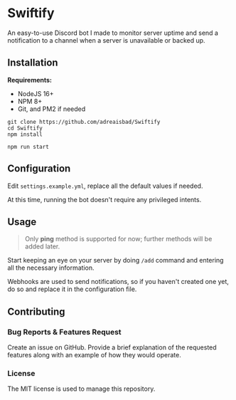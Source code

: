 # Swiftify
An easy-to-use Discord bot I made to monitor server uptime and send a notification to a channel when a server is unavailable or backed up.

## Installation

**Requirements:**
- NodeJS 16+
- NPM 8+
- Git, and PM2 if needed

```
git clone https://github.com/adreaisbad/Swiftify
cd Swiftify
npm install

npm run start
```

## Configuration

Edit ```settings.example.yml```, replace all the default values if needed.

At this time, running the bot doesn't require any privileged intents. 

## Usage

> Only **ping** method is supported for now; further methods will be added later. 

Start keeping an eye on your server by doing ```/add``` command and entering all the necessary information.
 
Webhooks are used to send notifications, so if you haven't created one yet, do so and replace it in the configuration file. 

## Contributing

### Bug Reports & Features Request

Create an issue on GitHub. Provide a brief explanation of the requested features along with an example of how they would operate. 

### License

The MIT license is used to manage this repository. 
